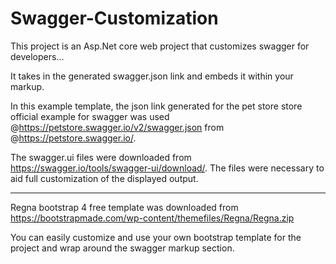 # Swagger-Customization
This project is an Asp.Net core web project that customizes swagger for developers...

It takes in the generated swagger.json link and embeds it within your markup.  

In this example template, the json link generated for the pet store store official example for 
swagger was used @https://petstore.swagger.io/v2/swagger.json from @https://petstore.swagger.io/. 

The swagger.ui files were downloaded from https://swagger.io/tools/swagger-ui/download/. 
The files were necessary to aid full customization of the displayed output. 

---------------------------------------------------------------------------------------------------------------------------
Regna bootstrap 4 free template was downloaded from https://bootstrapmade.com/wp-content/themefiles/Regna/Regna.zip

You can easily customize and use your own bootstrap template for the project and wrap around the swagger markup section. 


